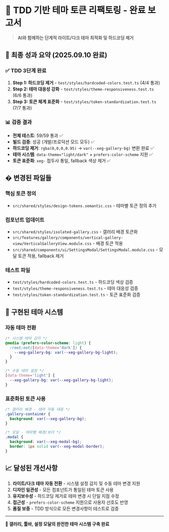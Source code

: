 # 🔧 TDD 기반 테마 토큰 리팩토링 - 완료 보고서

> **AI와 함께하는 단계적 라이트/다크 테마 최적화 및 하드코딩 제거**

## 🎯 **최종 성과 요약 (2025.09.10 완료)**

### ✅ **TDD 3단계 완료**

1. **Step 1: 하드코딩 제거** - `test/styles/hardcoded-colors.test.ts` (4/4 통과)
2. **Step 2: 테마 대응성 강화** - `test/styles/theme-responsiveness.test.ts`
   (6/6 통과)
3. **Step 3: 토큰 체계 표준화** - `test/styles/token-standardization.test.ts`
   (7/7 통과)

### 📊 **검증 결과**

- **전체 테스트**: 59/59 통과 ✅
- **빌드 검증**: 성공 (개발/프로덕션 모드 모두) ✅
- **하드코딩 제거**: `rgba(0,0,0,0.95)` → `var(--xeg-gallery-bg)` 변환 완료 ✅
- **테마 시스템**: `data-theme="light/dark"` + `prefers-color-scheme` 지원 ✅
- **토큰 표준화**: `xeg-` 접두사 통일, fallback 색상 제거 ✅

## � **변경된 파일들**

### 핵심 토큰 정의

- `src/shared/styles/design-tokens.semantic.css` - 테마별 토큰 정의 추가

### 컴포넌트 업데이트

- `src/shared/styles/isolated-gallery.css` - 갤러리 배경 토큰화
- `src/features/gallery/components/vertical-gallery-view/VerticalGalleryView.module.css` -
  배경 토큰 적용
- `src/shared/components/ui/SettingsModal/SettingsModal.module.css` - 모달 토큰
  적용, fallback 제거

### 테스트 파일

- `test/styles/hardcoded-colors.test.ts` - 하드코딩 색상 검증
- `test/styles/theme-responsiveness.test.ts` - 테마 대응성 검증
- `test/styles/token-standardization.test.ts` - 토큰 표준화 검증

## 🎨 **구현된 테마 시스템**

### 자동 테마 전환

```css
/* 시스템 테마 감지 */
@media (prefers-color-scheme: light) {
  :root:not([data-theme='dark']) {
    --xeg-gallery-bg: var(--xeg-gallery-bg-light);
  }
}

/* 수동 테마 설정 */
[data-theme='light'] {
  --xeg-gallery-bg: var(--xeg-gallery-bg-light);
}
```

### 표준화된 토큰 사용

```css
/* 갤러리 배경 - 테마 자동 대응 */
.gallery-container {
  background: var(--xeg-gallery-bg);
}

/* 모달 - 테마별 배경/보더 */
.modal {
  background: var(--xeg-modal-bg);
  border: 1px solid var(--xeg-modal-border);
}
```

## 📈 **달성된 개선사항**

1. **라이트/다크 테마 자동 전환** - 시스템 설정 감지 및 수동 테마 변경 지원
2. **디자인 일관성** - 모든 컴포넌트가 통일된 테마 토큰 사용
3. **유지보수성** - 하드코딩 제거로 테마 변경 시 단일 지점 수정
4. **접근성** - `prefers-color-scheme` 지원으로 사용자 선호도 반영
5. **품질 보증** - TDD 방식으로 모든 변경사항이 테스트로 검증

---

**🎉 갤러리, 툴바, 설정 모달의 완전한 테마 시스템 구축 완료**
